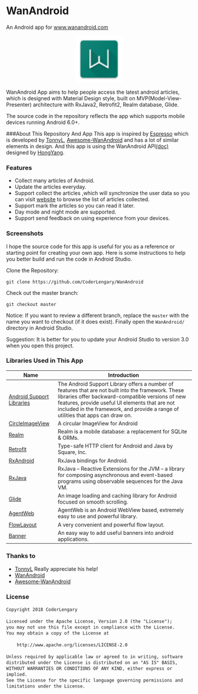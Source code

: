 # WanAndroid
An Android app for www.wanandroid.com

<div align="center">
	<img src="./art/logo.png" width="128" alt="logo">
</div>

WanAndroid App aims to help people access the latest android articles, which is designed with Material Design style, built on MVP(Model-View-Presenter) architecture with RxJava2, Retrofit2, Realm database, Glide.

The source code in the repository reflects the app which supports mobile devices running Android 6.0+.

###About This Repository And App
This app is inspired by [Espresso](https://github.com/TonnyL/Espresso) which is developed by [TonnyL](https://github.com/TonnyL), [Awesome-WanAndroid](https://github.com/JsonChao/Awesome-WanAndroid) and has a lot of similar elements in design.
And this app is using the WanAndroid API[(doc)](http://www.wanandroid.com/blog/show/2) designed by [HongYang](https://github.com/hongyangAndroid).

### Features

+ Collect many articles of Android.
+ Update the articles everyday.
+ Support collect the articles ,which will synchronize the user data so you can visit [website](http://www.wanandroid.com/lg/collect) to browse the list of articles collected.
+ Support mark the articles so you can read it later. 
+ Day mode and night mode are supported.
+ Support send feedback on using experience from your devices.

### Screenshots



I hope the source code for this app is useful for you as a reference or starting point for creating your own app. Here is some instructions to help you better build and run the code in Android Studio.

Clone the Repository:

```
git clone https://github.com/CoderLengary/WanAndroid
```

Check out the master branch:

```
git checkout master
```

Notice: If you want to review a different branch, replace the `master` with the name you want to checkout (if it does exist). Finally open the `WanAndroid/` directory in Android Studio.

Suggestion: It is better for you to update your Android Studio to version 3.0 when you open this project.

### Libraries Used in This App
Name | Introduction
----- | ------ 
[Android Support Libraries](https://developer.android.com/topic/libraries/support-library/alphabet.html) | The Android Support Library offers a number of features that are not built into the framework. These libraries offer backward-compatible versions of new features, provide useful UI elements that are not included in the framework, and provide a range of utilities that apps can draw on. 
[CircleImageView](https://github.com/hdodenhof/CircleImageView) | A circular ImageView for Android 
[Realm](https://github.com/realm/realm-java) | Realm is a mobile database: a replacement for SQLite & ORMs. 
[Retrofit](https://github.com/square/retrofit) | Type-safe HTTP client for Android and Java by Square, Inc. 
[RxAndroid](https://github.com/ReactiveX/RxAndroid) | RxJava bindings for Android. 
[RxJava](https://github.com/ReactiveX/RxJava) | RxJava – Reactive Extensions for the JVM – a library for composing asynchronous and event-based programs using observable sequences for the Java VM. 
[Glide](https://github.com/bumptech/glide) | 	An image loading and caching library for Android focused on smooth scrolling.
[AgentWeb](https://github.com/Justson/AgentWeb) | AgentWeb is an Android WebView based, extremely easy to use and powerful library.
[FlowLayout](https://github.com/hongyangAndroid/FlowLayout) | A very convenient and powerful flow layout.
[Banner](https://github.com/youth5201314/banner) | An easy way to add useful banners into android applications.
### Thanks to
+ [TonnyL](https://github.com/TonnyL) Really appreciate his help!
+ [WanAndroid](http://www.wanandroid.com)
+ [Awesome-WanAndroid](https://github.com/JsonChao/Awesome-WanAndroid)
### License
```
Copyright 2018 CoderLengary

Licensed under the Apache License, Version 2.0 (the "License");
you may not use this file except in compliance with the License.
You may obtain a copy of the License at

    http://www.apache.org/licenses/LICENSE-2.0

Unless required by applicable law or agreed to in writing, software
distributed under the License is distributed on an "AS IS" BASIS,
WITHOUT WARRANTIES OR CONDITIONS OF ANY KIND, either express or implied.
See the License for the specific language governing permissions and
limitations under the License.
```
